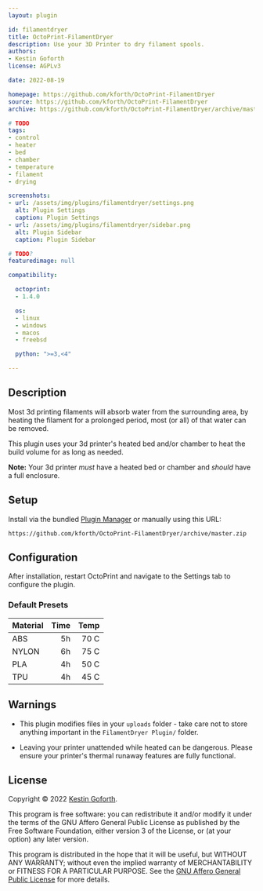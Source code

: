 ```yaml
---
layout: plugin

id: filamentdryer
title: OctoPrint-FilamentDryer
description: Use your 3D Printer to dry filament spools.
authors:
- Kestin Goforth
license: AGPLv3

date: 2022-08-19

homepage: https://github.com/kforth/OctoPrint-FilamentDryer
source: https://github.com/kforth/OctoPrint-FilamentDryer
archive: https://github.com/kforth/OctoPrint-FilamentDryer/archive/master.zip

# TODO
tags:
- control
- heater
- bed
- chamber
- temperature
- filament
- drying

screenshots:
- url: /assets/img/plugins/filamentdryer/settings.png
  alt: Plugin Settings
  caption: Plugin Settings
- url: /assets/img/plugins/filamentdryer/sidebar.png
  alt: Plugin Sidebar
  caption: Plugin Sidebar

# TODO?
featuredimage: null

compatibility:

  octoprint:
  - 1.4.0

  os:
  - linux
  - windows
  - macos
  - freebsd

  python: ">=3,<4"

---
```


## Description

Most 3d printing filaments will absorb water from the surrounding area, by heating the filament for a prolonged period, most (or all) of that water can be removed.

This plugin uses your 3d printer's heated bed and/or chamber to heat the build volume for as long as needed.

**Note:** Your 3d printer *must* have a heated bed or chamber and *should* have a full enclosure.

## Setup

Install via the bundled [Plugin Manager](https://docs.octoprint.org/en/master/bundledplugins/pluginmanager.html)
or manually using this URL:

    https://github.com/kforth/OctoPrint-FilamentDryer/archive/master.zip

## Configuration

After installation, restart OctoPrint and navigate to the Settings tab to configure the plugin.

### Default Presets

| Material | Time | Temp |
| :------- | ---: | ---: |
| ABS      |   5h | 70 C |
| NYLON    |   6h | 75 C |
| PLA      |   4h | 50 C |
| TPU      |   4h | 45 C |

## Warnings

- This plugin modifies files in your `uploads` folder - take care not to store anything important in the `FilamentDryer Plugin/` folder.

- Leaving your printer unattended while heated can be dangerous. Please ensure your printer's thermal runaway features are fully functional.

## License

Copyright © 2022 [Kestin Goforth](https://github.com/kforth/).

This program is free software: you can redistribute it and/or modify it under the terms of the GNU Affero General Public License as published by the Free Software Foundation, either version 3 of the License, or (at your option) any later version.

This program is distributed in the hope that it will be useful, but WITHOUT ANY WARRANTY; without even the implied warranty of MERCHANTABILITY or FITNESS FOR A PARTICULAR PURPOSE.  See the [GNU Affero General Public License](https://www.gnu.org/licenses/agpl-3.0.en.html) for more details.
